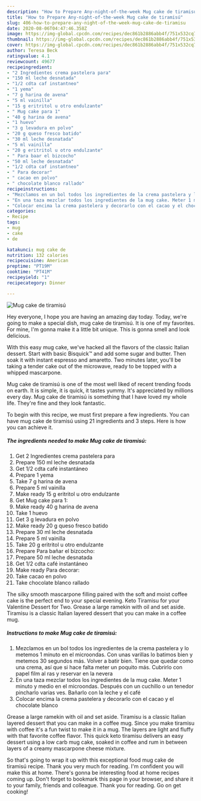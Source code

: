```yaml
---
description: "How to Prepare Any-night-of-the-week Mug cake de tiramisú"
title: "How to Prepare Any-night-of-the-week Mug cake de tiramisú"
slug: 406-how-to-prepare-any-night-of-the-week-mug-cake-de-tiramisu
date: 2020-08-06T04:47:46.358Z
image: https://img-global.cpcdn.com/recipes/dec861b2886abb4f/751x532cq70/mug-cake-de-tiramisu-foto-principal.jpg
thumbnail: https://img-global.cpcdn.com/recipes/dec861b2886abb4f/751x532cq70/mug-cake-de-tiramisu-foto-principal.jpg
cover: https://img-global.cpcdn.com/recipes/dec861b2886abb4f/751x532cq70/mug-cake-de-tiramisu-foto-principal.jpg
author: Teresa Beck
ratingvalue: 4.1
reviewcount: 49677
recipeingredient:
- "2 Ingredientes crema pastelera para"
- "150 ml leche desnatada"
- "1/2 cdta caf instantneo"
- "1 yema"
- "7 g harina de avena"
- "5 ml vainilla"
- "15 g eritritol u otro endulzante"
- " Mug cake para 1"
- "40 g harina de avena"
- "1 huevo"
- "3 g levadura en polvo"
- "20 g queso fresco batido"
- "30 ml leche desnatada"
- "5 ml vainilla"
- "20 g eritritol u otro endulzante"
- " Para baar el bizcocho"
- "50 ml leche desnatada"
- "1/2 cdta caf instantneo"
- " Para decorar"
- " cacao en polvo"
- " chocolate blanco rallado"
recipeinstructions:
- "Mezclamos en un bol todos los ingredientes de la crema pastelera y lo metemos 1 minuto en el microondas. Con unas varillas lo batimos bien y metemos 30 segundos más. Volver a batir bien. Tiene que quedar como una crema, así que si hace falta meter un poquito más. Cubrirlo con papel film al ras y reservar en la nevera"
- "En una taza mezclar todos los ingredientes de la mug cake. Meter 1 minuto y medio en el microondas. Después con un cuchillo o un tenedor pincharlo varias ves. Bañarlo con la leche y el café"
- "Colocar encima la crema pastelera y decorarlo con el cacao y el chocolate blanco"
categories:
- Recipe
tags:
- mug
- cake
- de

katakunci: mug cake de 
nutrition: 132 calories
recipecuisine: American
preptime: "PT19M"
cooktime: "PT41M"
recipeyield: "1"
recipecategory: Dinner

---
```



![Mug cake de tiramisú](https://img-global.cpcdn.com/recipes/dec861b2886abb4f/751x532cq70/mug-cake-de-tiramisu-foto-principal.jpg)

Hey everyone, I hope you are having an amazing day today. Today, we're going to make a special dish, mug cake de tiramisú. It is one of my favorites. For mine, I'm gonna make it a little bit unique. This is gonna smell and look delicious.

With this easy mug cake, we&#39;ve hacked all the flavors of the classic Italian dessert. Start with basic Bisquick™ and add some sugar and butter. Then soak it with instant espresso and amaretto. Two minutes later, you&#39;ll be taking a tender cake out of the microwave, ready to be topped with a whipped mascarpone.

Mug cake de tiramisú is one of the most well liked of recent trending foods on earth. It is simple, it is quick, it tastes yummy. It's appreciated by millions every day. Mug cake de tiramisú is something that I have loved my whole life. They're fine and they look fantastic.


To begin with this recipe, we must first prepare a few ingredients. You can have mug cake de tiramisú using 21 ingredients and 3 steps. Here is how you can achieve it.

<!--inarticleads1-->

##### The ingredients needed to make Mug cake de tiramisú:

1. Get 2 Ingredientes crema pastelera para
1. Prepare 150 ml leche desnatada
1. Get 1/2 cdta café instantáneo
1. Prepare 1 yema
1. Take 7 g harina de avena
1. Prepare 5 ml vainilla
1. Make ready 15 g eritritol u otro endulzante
1. Get  Mug cake para 1:
1. Make ready 40 g harina de avena
1. Take 1 huevo
1. Get 3 g levadura en polvo
1. Make ready 20 g queso fresco batido
1. Prepare 30 ml leche desnatada
1. Prepare 5 ml vainilla
1. Take 20 g eritritol u otro endulzante
1. Prepare  Para bañar el bizcocho:
1. Prepare 50 ml leche desnatada
1. Get 1/2 cdta café instantáneo
1. Make ready  Para decorar:
1. Take  cacao en polvo
1. Take  chocolate blanco rallado


The silky smooth mascarpone filling paired with the soft and moist coffee cake is the perfect end to your special evening. Keto Tiramisu for your Valentine Dessert for Two. Grease a large ramekin with oil and set aside. Tiramisu is a classic Italian layered dessert that you can make in a coffee mug. 

<!--inarticleads2-->

##### Instructions to make Mug cake de tiramisú:

1. Mezclamos en un bol todos los ingredientes de la crema pastelera y lo metemos 1 minuto en el microondas. Con unas varillas lo batimos bien y metemos 30 segundos más. Volver a batir bien. Tiene que quedar como una crema, así que si hace falta meter un poquito más. Cubrirlo con papel film al ras y reservar en la nevera
1. En una taza mezclar todos los ingredientes de la mug cake. Meter 1 minuto y medio en el microondas. Después con un cuchillo o un tenedor pincharlo varias ves. Bañarlo con la leche y el café
1. Colocar encima la crema pastelera y decorarlo con el cacao y el chocolate blanco


Grease a large ramekin with oil and set aside. Tiramisu is a classic Italian layered dessert that you can make in a coffee mug. Since you make tiramisu with coffee it&#39;s a fun twist to make it in a mug. The layers are light and fluffy with that favorite coffee flavor. This quick keto tiramisu delivers an easy dessert using a low carb mug cake, soaked in coffee and rum in between layers of a creamy mascarpone cheese mixture. 

So that's going to wrap it up with this exceptional food mug cake de tiramisú recipe. Thank you very much for reading. I'm confident you will make this at home. There's gonna be interesting food at home recipes coming up. Don't forget to bookmark this page in your browser, and share it to your family, friends and colleague. Thank you for reading. Go on get cooking!
